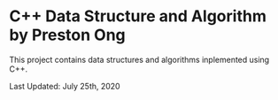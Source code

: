 # C++ Data Structure and Algorithm by Preston Ong

This project contains data structures and algorithms inplemented using C++.

Last Updated: July 25th, 2020